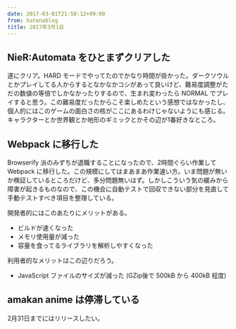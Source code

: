 ```yaml
---
date: 2017-03-01T21:58:12+09:00
from: hatenablog
title: 2017年3月1日
---
```

## NieR:Automata をひとまずクリアした

遂にクリア。HARD モードでやってたのでかなり時間が掛かった。ダークソウルとかプレイしてる人からするとなかなかコシがあって良いけど、難易度調整がただの数値の等倍でしかなかったりするので、生まれ変わったら NORMAL でプレイすると思う。この難易度だったからこそ楽しめたという感想ではなかったし、個人的にはこのゲームの面白さの核がここにあるわけじゃないようにも感じる。キャラクターとか世界観とか地形のギミックとかその辺が1番好きなところ。

## Webpack に移行した

Browserify 派のみずちが退職することになったので、2時間ぐらい作業して Webpack に移行した。この規模にしてはまあまあ作業速い方。いま問題が無いか検証しているところだけど、多分問題無いはず。しかしこういう気の緩みから障害が起きるものなので、この機会に自動テストで回収できない部分を見直して手動テストすべき項目を整理している。

開発者的にはこのあたりにメリットがある。

- ビルドが速くなった
- メモリ使用量が減った
- 容量を食ってるライブラリを解析しやすくなった

利用者的なメリットはこの辺りだろう。

- JavaScript ファイルのサイズが減った (GZip後で 500kB から 400kB 程度)

## amakan anime は停滞している

2月31日までにはリリースしたい。

